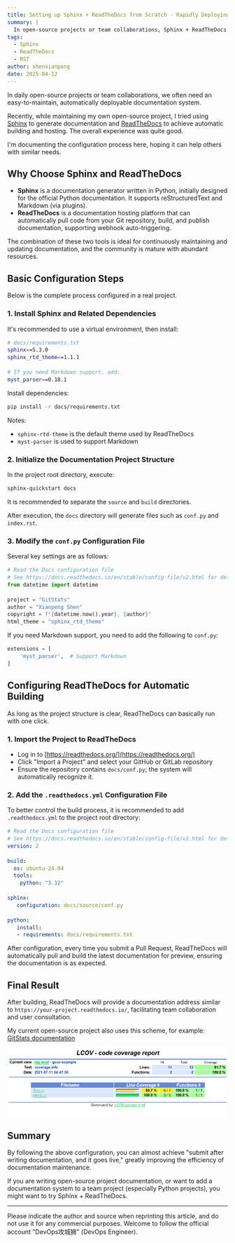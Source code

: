 ```yaml
---
title: Setting up Sphinx + ReadTheDocs from Scratch - Rapidly Deploying Automated Documentation
summary: |
  In open-source projects or team collaborations, Sphinx + ReadTheDocs provides an easy-to-maintain, automatically deployable documentation system. This article documents the configuration process and considerations.
tags:
  - Sphinx
  - ReadTheDocs
  - RST
author: shenxianpeng
date: 2025-04-12
---
```


In daily open-source projects or team collaborations, we often need an easy-to-maintain, automatically deployable documentation system.

Recently, while maintaining my own open-source project, I tried using [Sphinx](https://www.sphinx-doc.org/) to generate documentation and [ReadTheDocs](https://readthedocs.org/) to achieve automatic building and hosting. The overall experience was quite good.

I'm documenting the configuration process here, hoping it can help others with similar needs.

## Why Choose Sphinx and ReadTheDocs

- **Sphinx** is a documentation generator written in Python, initially designed for the official Python documentation. It supports reStructuredText and Markdown (via plugins).
- **ReadTheDocs** is a documentation hosting platform that can automatically pull code from your Git repository, build, and publish documentation, supporting webhook auto-triggering.

The combination of these two tools is ideal for continuously maintaining and updating documentation, and the community is mature with abundant resources.



## Basic Configuration Steps

Below is the complete process configured in a real project.

### 1. Install Sphinx and Related Dependencies

It's recommended to use a virtual environment, then install:

```bash
# docs/requirements.txt
sphinx==5.3.0
sphinx_rtd_theme==1.1.1

# If you need Markdown support, add:
myst_parser==0.18.1
```

Install dependencies:

```bash
pip install -r docs/requirements.txt
```

Notes:

- `sphinx-rtd-theme` is the default theme used by ReadTheDocs
- `myst-parser` is used to support Markdown

### 2. Initialize the Documentation Project Structure

In the project root directory, execute:

```bash
sphinx-quickstart docs
```

It is recommended to separate the `source` and `build` directories.

After execution, the `docs` directory will generate files such as `conf.py` and `index.rst`.

### 3. Modify the `conf.py` Configuration File

Several key settings are as follows:

```python
# Read the Docs configuration file
# See https://docs.readthedocs.io/en/stable/config-file/v2.html for details
from datetime import datetime

project = "GitStats"
author = "Xianpeng Shen"
copyright = f"{datetime.now().year}, {author}"
html_theme = "sphinx_rtd_theme"
```

If you need Markdown support, you need to add the following to `conf.py`:

```python
extensions = [
    'myst_parser',  # Support Markdown
]
```

## Configuring ReadTheDocs for Automatic Building

As long as the project structure is clear, ReadTheDocs can basically run with one click.

### 1. Import the Project to ReadTheDocs

- Log in to [https://readthedocs.org/](https://readthedocs.org/)
- Click "Import a Project" and select your GitHub or GitLab repository
- Ensure the repository contains `docs/conf.py`; the system will automatically recognize it.

### 2. Add the `.readthedocs.yml` Configuration File

To better control the build process, it is recommended to add `.readthedocs.yml` to the project root directory:

```yaml
# Read the Docs configuration file
# See https://docs.readthedocs.io/en/stable/config-file/v2.html for details
version: 2

build:
  os: ubuntu-24.04
  tools:
    python: "3.12"

sphinx:
   configuration: docs/source/conf.py

python:
   install:
   - requirements: docs/requirements.txt
```

After configuration, every time you submit a Pull Request, ReadTheDocs will automatically pull and build the latest documentation for preview, ensuring the documentation is as expected.

## Final Result

After building, ReadTheDocs will provide a documentation address similar to `https://your-project.readthedocs.io/`, facilitating team collaboration and user consultation.

My current open-source project also uses this scheme, for example: [GitStats documentation](https://gitstats.readthedocs.io/en/latest/)

![GitStats documentation](example.png)

## Summary

By following the above configuration, you can almost achieve "submit after writing documentation, and it goes live," greatly improving the efficiency of documentation maintenance.

If you are writing open-source project documentation, or want to add a documentation system to a team project (especially Python projects), you might want to try Sphinx + ReadTheDocs.

---

Please indicate the author and source when reprinting this article, and do not use it for any commercial purposes. Welcome to follow the official account "DevOps攻城狮" (DevOps Engineer).
